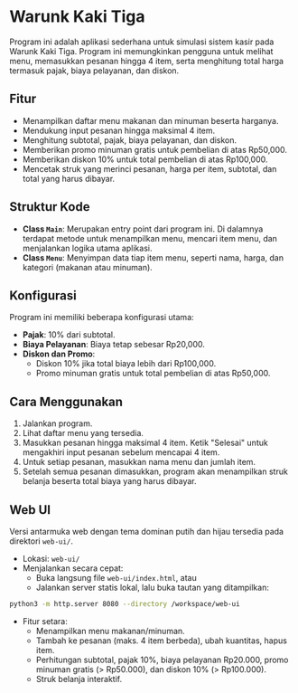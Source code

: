 # Warunk Kaki Tiga

Program ini adalah aplikasi sederhana untuk simulasi sistem kasir pada Warunk Kaki Tiga. Program ini memungkinkan pengguna untuk melihat menu, memasukkan pesanan hingga 4 item, serta menghitung total harga termasuk pajak, biaya pelayanan, dan diskon.

## Fitur

- Menampilkan daftar menu makanan dan minuman beserta harganya.
- Mendukung input pesanan hingga maksimal 4 item.
- Menghitung subtotal, pajak, biaya pelayanan, dan diskon.
- Memberikan promo minuman gratis untuk pembelian di atas Rp50,000.
- Memberikan diskon 10% untuk total pembelian di atas Rp100,000.
- Mencetak struk yang merinci pesanan, harga per item, subtotal, dan total yang harus dibayar.

## Struktur Kode

- **Class `Main`**: Merupakan entry point dari program ini. Di dalamnya terdapat metode untuk menampilkan menu, mencari item menu, dan menjalankan logika utama aplikasi.
- **Class `Menu`**: Menyimpan data tiap item menu, seperti nama, harga, dan kategori (makanan atau minuman).

## Konfigurasi

Program ini memiliki beberapa konfigurasi utama:
- **Pajak**: 10% dari subtotal.
- **Biaya Pelayanan**: Biaya tetap sebesar Rp20,000.
- **Diskon dan Promo**:
  - Diskon 10% jika total biaya lebih dari Rp100,000.
  - Promo minuman gratis untuk total pembelian di atas Rp50,000.

## Cara Menggunakan

1. Jalankan program.
2. Lihat daftar menu yang tersedia.
3. Masukkan pesanan hingga maksimal 4 item. Ketik "Selesai" untuk mengakhiri input pesanan sebelum mencapai 4 item.
4. Untuk setiap pesanan, masukkan nama menu dan jumlah item.
5. Setelah semua pesanan dimasukkan, program akan menampilkan struk belanja beserta total biaya yang harus dibayar.

## Web UI

Versi antarmuka web dengan tema dominan putih dan hijau tersedia pada direktori `web-ui/`.

- Lokasi: `web-ui/`
- Menjalankan secara cepat:
  - Buka langsung file `web-ui/index.html`, atau
  - Jalankan server statis lokal, lalu buka tautan yang ditampilkan:

```bash
python3 -m http.server 8080 --directory /workspace/web-ui
```

- Fitur setara:
  - Menampilkan menu makanan/minuman.
  - Tambah ke pesanan (maks. 4 item berbeda), ubah kuantitas, hapus item.
  - Perhitungan subtotal, pajak 10%, biaya pelayanan Rp20.000, promo minuman gratis (> Rp50.000), dan diskon 10% (> Rp100.000).
  - Struk belanja interaktif.
